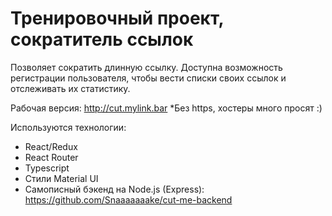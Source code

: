 # Тренировочный проект, сократитель ссылок

Позволяет сократить длинную ссылку. Доступна возможность регистрации пользователя, чтобы вести списки своих ссылок и отслеживать их статистику.

Рабочая версия: http://cut.mylink.bar
\*Без https, хостеры много просят :)

Используются технологии:

- React/Redux
- React Router
- Typescript
- Стили Material UI
- Самописный бэкенд на Node.js (Express): https://github.com/Snaaaaaaake/cut-me-backend

